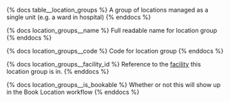 {% docs table__location_groups %}
A group of locations managed as a single unit (e.g. a ward in hospital)
{% enddocs %}

{% docs location_groups__name %}
Full readable name for location group
{% enddocs %}

{% docs location_groups__code %}
Code for location group
{% enddocs %}

{% docs location_groups__facility_id %}
Reference to the [facility](#!/source/source.tamanu.tamanu.facilities) this location group is in.
{% enddocs %}

{% docs location_groups__is_bookable %}
Whether or not this will show up in the Book Location workflow
{% enddocs %}
